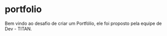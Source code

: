 # portfolio

Bem vindo ao desafio de criar um Portfólio, ele foi proposto pela equipe de Dev - TITAN.
